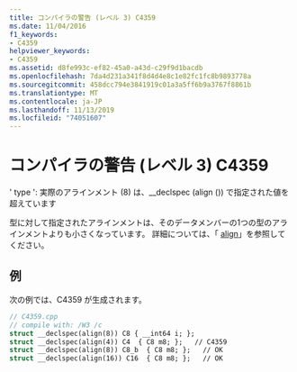 ```yaml
---
title: コンパイラの警告 (レベル 3) C4359
ms.date: 11/04/2016
f1_keywords:
- C4359
helpviewer_keywords:
- C4359
ms.assetid: d8fe993c-ef82-45a0-a43d-c29f9d1bacdb
ms.openlocfilehash: 7da4d231a341f8d4d4e8c1e82fc1fc8b9893778a
ms.sourcegitcommit: 458dcc794e3841919c01a3a5ff6b9a3767f8861b
ms.translationtype: MT
ms.contentlocale: ja-JP
ms.lasthandoff: 11/13/2019
ms.locfileid: "74051607"
---
```

# <a name="compiler-warning-level-3-c4359"></a>コンパイラの警告 (レベル 3) C4359

' type ': 実際のアラインメント (8) は、__declspec (align ()) で指定された値を超えています

型に対して指定されたアラインメントは、そのデータメンバーの1つの型のアラインメントよりも小さくなっています。  詳細については、「 [align](../../cpp/align-cpp.md)」を参照してください。

## <a name="example"></a>例

次の例では、C4359 が生成されます。

```cpp
// C4359.cpp
// compile with: /W3 /c
struct __declspec(align(8)) C8 { __int64 i; };
struct __declspec(align(4)) C4  { C8 m8; };   // C4359
struct __declspec(align(8)) C8_b  { C8 m8; };   // OK
struct __declspec(align(16)) C16  { C8 m8; };   // OK
```